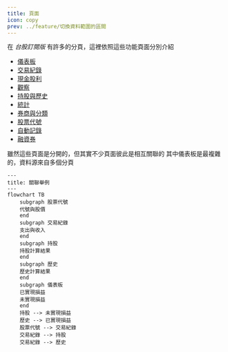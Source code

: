 ```yaml
---
title: 頁面
icon: copy
prev: ../feature/切換資料範圍的區間
---
```


在 _台股訂閱版_ 有許多的分頁，這裡依照這些功能頁面分別介紹

- [儀表板](儀表板.md)
- [交易紀錄](交易紀錄.md)
- [現金股利](現金股利.md)
- [觀察](觀察.md)
- [持股與歷史](持股與歷史.md)
- [統計](統計.md)
- [券商與分類](券商與分類.md)
- [股票代號](股票代號.md)
- [自動記錄](自動記錄.md)
- [融資券](融資券.md)

雖然這些頁面是分開的，但其實不少頁面彼此是相互關聯的
其中儀表板是最複雜的，資料源來自多個分頁

```mermaid
---
title: 關聯舉例
---
flowchart TB
    subgraph 股票代號
    代號與股價
    end
    subgraph 交易紀錄
    支出與收入
    end
    subgraph 持股
    持股計算結果
    end
    subgraph 歷史
    歷史計算結果
    end
    subgraph 儀表板
    已實現損益
    未實現損益
    end
    持股 --> 未實現損益
    歷史 --> 已實現損益
    股票代號 --> 交易紀錄
    交易紀錄 --> 持股
    交易紀錄 --> 歷史
```
